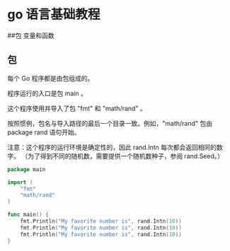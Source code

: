 # go 语言基础教程

##包 变量和函数

## 包

每个 Go 程序都是由包组成的。

程序运行的入口是包 main 。

这个程序使用并导入了包 "fmt" 和 "math/rand" 。

按照惯例，包名与导入路径的最后一个目录一致。例如，"math/rand" 包由 package rand 语句开始。

注意：这个程序的运行环境是确定性的，因此 rand.Intn 每次都会返回相同的数字。 （为了得到不同的随机数，需要提供一个随机数种子，参阅 rand.Seed。）


```go
package main

import (
    "fmt"
    "math/rand"
)

func main() {
    fmt.Println("My favorite number is", rand.Intn(10))
    fmt.Println("My favorite number is", rand.Intn(10))
    fmt.Println("My favorite number is", rand.Intn(10))
}
```